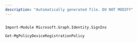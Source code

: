 ```yaml
---
description: "Automatically generated file. DO NOT MODIFY"
---
```


```powershellv1

Import-Module Microsoft.Graph.Identity.SignIns

Get-MgPolicyDeviceRegistrationPolicy

```